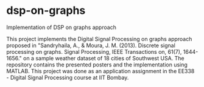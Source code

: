# dsp-on-graphs
Implementation of DSP on graphs approach

This project implements the Digital Signal Processing on graphs approach proposed in "Sandryhaila, A., & Moura, J. M. (2013). Discrete signal processing on graphs. Signal Processing, IEEE Transactions on, 61(7), 1644-1656." on a sample weather dataset of 18 cities of Southwest USA. The repository contains the presented posters and the implementation using MATLAB. This project was done as an application assignment in the EE338 - Digital Signal Processing course at IIT Bombay.
